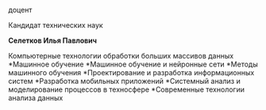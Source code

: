 доцент

Кандидат технических наук

**Селетков Илья Павлович**

Компьютерные технологии обработки больших массивов данных
	*Машинное обучение
	*Машинное обучение и нейронные сети
	*Методы машинного обучения
	*Проектирование и разработка информационных систем
	*Разработка мобильных приложений
	*Системный анализ и моделирование процессов в техносфере
	*Современные технологии анализа данных